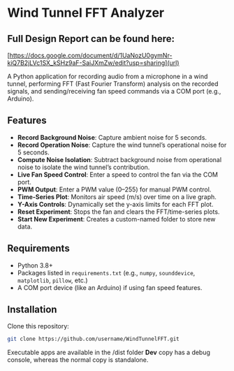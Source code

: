 # Wind Tunnel FFT Analyzer
## Full Design Report can be found here: 
[https://docs.google.com/document/d/1UaNozU0gymNr-kiQ7B2jLVc1SX_kSHz9aF-SaiJXmZw/edit?usp=sharing](url)

A Python application for recording audio from a microphone in a wind tunnel, performing FFT (Fast Fourier Transform) analysis on the recorded signals, and sending/receiving fan speed commands via a COM port (e.g., Arduino).

## Features

- **Record Background Noise**: Capture ambient noise for 5 seconds.
- **Record Operation Noise**: Capture the wind tunnel’s operational noise for 5 seconds.
- **Compute Noise Isolation**: Subtract background noise from operational noise to isolate the wind tunnel’s contribution.
- **Live Fan Speed Control**: Enter a speed to control the fan via the COM port.
- **PWM Output**: Enter a PWM value (0–255) for manual PWM control.
- **Time-Series Plot**: Monitors air speed (m/s) over time on a live graph.
- **Y-Axis Controls**: Dynamically set the y-axis limits for each FFT plot.
- **Reset Experiment**: Stops the fan and clears the FFT/time-series plots.
- **Start New Experiment**: Creates a custom-named folder to store new data.

## Requirements

- Python 3.8+  
- Packages listed in `requirements.txt` (e.g., `numpy`, `sounddevice`, `matplotlib`, `pillow`, etc.)
- A COM port device (like an Arduino) if using fan speed features.

## Installation
Clone this repository:
   ```bash
   git clone https://github.com/username/WindTunnelFFT.git
  ```

Executable apps are available in the /dist folder
**Dev** copy has a debug console, whereas the normal copy is standalone.
